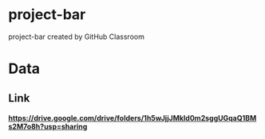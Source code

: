 # project-bar
project-bar created by GitHub Classroom

# Data
## Link
#### https://drive.google.com/drive/folders/1h5wJjjJMkld0m2sggUGqaQ1BMs2M7o8h?usp=sharing
